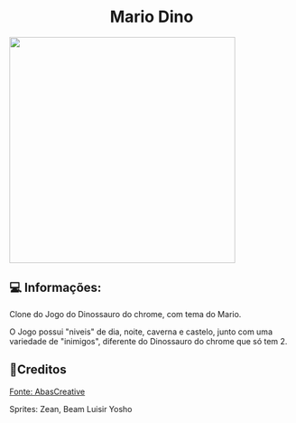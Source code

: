 <h1 align="center">
  <br>
  Mario Dino
  <br>
</h1>

<img src=".github/mario.gif" style="width:400px">

## 💻 Informações:

Clone do Jogo do Dinossauro do chrome, com tema do Mario.

O Jogo possui "niveis" de dia, noite, caverna e castelo, junto com uma variedade de "inimigos", diferente do Dinossauro do chrome que só tem 2.

## 📝Creditos
[Fonte: AbasCreative](https://www.fontspace.com/pixeboy-font-f43730)

Sprites: Zean, Beam Luisir Yosho
